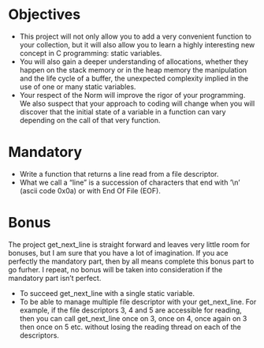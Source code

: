 # Objectives
 - This project will not only allow you to add a very convenient function to your collection, but it will also allow you to learn a highly interesting new concept in C programming: static variables.
- You will also gain a deeper understanding of allocations, whether they happen on the stack memory or in the heap memory the manipulation and the life cycle of a buffer, the unexpected complexity implied in the use of one or many static variables.
- Your respect of the Norm will improve the rigor of your programming. We also suspect that your approach to coding will change when you will discover that the initial state of a variable in a function can vary depending on the call of that very function.

# Mandatory
- Write a function that returns a line read from a file descriptor.
- What we call a “line” is a succession of characters that end with ’\n’ (ascii code 0x0a) or with End Of File (EOF).

# Bonus
The project get_next_line is straight forward and leaves very little room for bonuses, but I am sure that you have a lot of imagination. If you ace perfectly the mandatory part, then by all means complete this bonus part to go furher. I repeat, no bonus will be taken into consideration if the mandatory part isn’t perfect.
- To succeed get_next_line with a single static variable.
- To be able to manage multiple file descriptor with your get_next_line. For example, if the file descriptors 3, 4 and 5 are accessible for reading, then you can call get_next_line once on 3, once on 4, once again on 3 then once on 5 etc. without losing the reading thread on each of the descriptors.